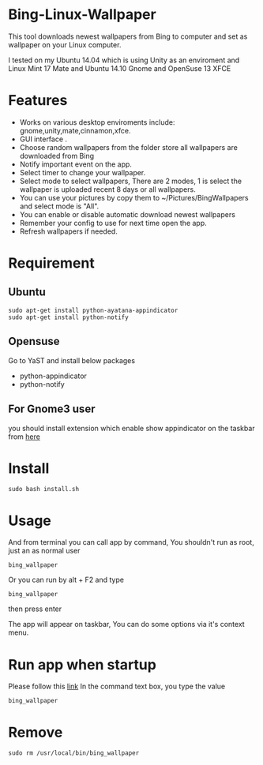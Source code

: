 Bing-Linux-Wallpaper
====================

This tool downloads newest wallpapers from Bing to computer and set as wallpaper on your Linux computer.

I tested on my Ubuntu 14.04 which is using Unity as an enviroment and Linux Mint 17 Mate and Ubuntu 14.10 Gnome and OpenSuse 13 XFCE

# Features
- Works on various desktop enviroments include: gnome,unity,mate,cinnamon,xfce.
- GUI interface .
- Choose random wallpapers from the folder store all wallpapers are downloaded from Bing
- Notify important event on the app.
- Select timer to change your wallpaper.
- Select mode to select wallpapers, There are 2 modes, 1 is select the wallpaper is uploaded recent 8 days or all wallpapers.
- You can use your pictures by copy them to ~/Pictures/BingWallpapers and select mode is "All".
- You can enable or disable automatic download newest wallpapers
- Remember your config to use for next time open the app.
- Refresh wallpapers if needed.

# Requirement

## Ubuntu
```
sudo apt-get install python-ayatana-appindicator
sudo apt-get install python-notify
```

## Opensuse

Go to YaST and install below packages

- python-appindicator
- python-notify

## For Gnome3 user
you should install extension which enable show appindicator on the taskbar from [here](https://extensions.gnome.org/extension/615/appindicator-support/)


# Install 

```
sudo bash install.sh
```

# Usage
And from terminal you can call app by command, You shouldn't run as root, just an as normal user

```
bing_wallpaper
```

Or you can run by alt + F2 and type 
```
bing_wallpaper

```
then press enter

The app will appear on taskbar, You can do some options via it's context menu.

# Run app when startup
Please follow this [link](http://www.howtogeek.com/189995/how-to-manage-startup-applications-in-ubuntu-14.04/)
In the command text box, you type the value

```
bing_wallpaper
```


# Remove

```
sudo rm /usr/local/bin/bing_wallpaper
```